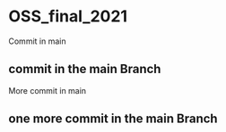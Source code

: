 # OSS_final_2021
Commit in main
## commit in the main Branch
More commit in main
## one more commit in the main Branch
